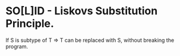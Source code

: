 # SO[L]ID - Liskovs Substitution Principle.
If S is subtype of T => T can be replaced with S, without breaking the program.
